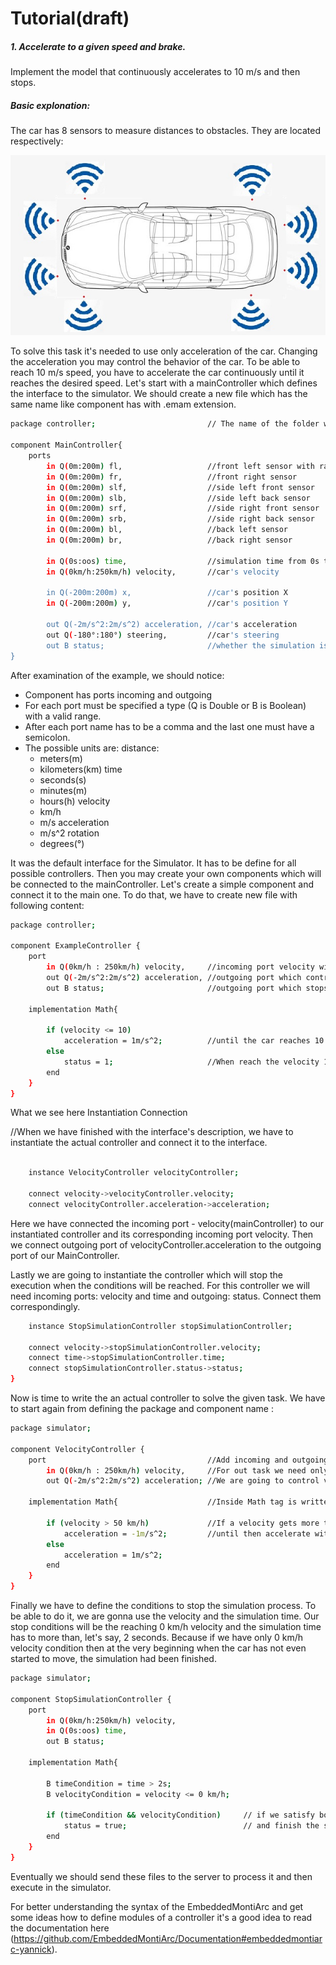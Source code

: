 # Tutorial(draft)

##### 1. Accelerate to a given speed and brake.
Implement the model that continuously accelerates to 10 m/s and then stops.
    
##### Basic explonation:
The car has 8 sensors to measure distances to obstacles. They are located respectively: 

![alt text](../tutorialText/car_with_sensors.jpg)

To solve this task it's needed to use only acceleration of the car. Changing the acceleration you may control the behavior of the car. To be able to reach 10 m/s speed, you have to accelerate the car continuously until it reaches the desired speed. Let's start with a mainController which defines the interface to the simulator. We should create a new file which has the same name like component has with .emam extension.

```sh
package controller;                         // The name of the folder where all .emam files are located.

component MainController{
    ports                                   
        in Q(0m:200m) fl,                   //front left sensor with range from 0 meters to 200 meters
        in Q(0m:200m) fr,                   //front right sensor
        in Q(0m:200m) slf,                  //side left front sensor
        in Q(0m:200m) slb,                  //side left back sensor
        in Q(0m:200m) srf,                  //side right front sensor
        in Q(0m:200m) srb,                  //side right back sensor
        in Q(0m:200m) bl,                   //back left sensor
        in Q(0m:200m) br,                   //back right sensor

        in Q(0s:oos) time,                  //simulation time from 0s to infinity
        in Q(0km/h:250km/h) velocity,       //car's velocity

        in Q(-200m:200m) x,                 //car's position X
        in Q(-200m:200m) y,                 //car's position Y

        out Q(-2m/s^2:2m/s^2) acceleration, //car's acceleration 
        out Q(-180°:180°) steering,         //car's steering
        out B status;                       //whether the simulation is still running
}
```
After examination of the example, we should notice:
- Component has ports incoming and outgoing
- For each port must be specified a type (Q is Double or B is Boolean) with a valid range.
- After each port name has to be a comma and the last one must have a semicolon.
- The possible units are:
    distance:
     - meters(m)
     - kilometers(km)
    time
     - seconds(s)
     - minutes(m)
     - hours(h)
    velocity
     - km/h
     - m/s
    acceleration
     - m/s^2
    rotation
     - degrees(°)

It was the default interface for the Simulator. It has to be define for all possible controllers. Then you may create your own components which will be connected to the mainController. Let's create a simple component and connect it to the main one. To do that, we have to create new file with following content:

```sh
package controller;

component ExampleController {
	port
		in Q(0km/h : 250km/h) velocity,     //incoming port velocity with given range
		out Q(-2m/s^2:2m/s^2) acceleration, //outgoing port which controls the acceleration of the car
		out B status;                       //outgoing port which stops the simulation process

	implementation Math{
		
		if (velocity <= 10)
    	    acceleration = 1m/s^2;          //until the car reaches 10 m/s accelerate with 1m/s^2
    	else
    		status = 1;                     //When reach the velocity 10 m/s -> stop the simulation
        end
	}
}
```
What we see here
Instantiation
Connection

//When we have finished with the interface's description, we have to instantiate the actual controller and connect it to the interface.

```sh

    instance VelocityController velocityController;

    connect velocity->velocityController.velocity;
    connect velocityController.acceleration->acceleration;
```
Here we have connected the incoming port - velocity(mainController) to our instantiated controller and its corresponding incoming port velocity. Then we connect outgoing port of velocityController.acceleration to the outgoing port of our MainController.

Lastly we are going to instantiate the controller which will stop the execution when the conditions will be reached. For this controller we will need incoming ports: velocity and time and outgoing: status. Connect them correspondingly.

```sh
    instance StopSimulationController stopSimulationController;

    connect velocity->stopSimulationController.velocity;
    connect time->stopSimulationController.time;
    connect stopSimulationController.status->status;
}
```
Now is time to write the an actual controller to solve the given task. We have to start again from defining the package
and component name :

```sh
package simulator;

component VelocityController {
	port                                    //Add incoming and outgoing ports
		in Q(0km/h : 250km/h) velocity,     //For out task we need only the velocity and acceleration
		out Q(-2m/s^2:2m/s^2) acceleration; //We are going to control velocity just changing the acceleration

	implementation Math{                    //Inside Math tag is written the logic of the controller

    	if (velocity > 50 km/h)             //If a velocity gets more than 50 km/h then start to brake
    	    acceleration = -1m/s^2;         //until then accelerate with 1m/s^2.
    	else
    	    acceleration = 1m/s^2;
        end
	}
}
```

Finally we have to define the conditions to stop the simulation process. To be able to do it, we are gonna use the velocity and the simulation time. Our stop conditions will be the reaching 0 km/h velocity and the simulation time has to more than, let's say, 2 seconds. Because if we have only 0 km/h velocity condition then at the very beginning when the car has not even started to move, the simulation had been finished.  

```sh
package simulator;

component StopSimulationController {
    port
        in Q(0km/h:250km/h) velocity,
        in Q(0s:oos) time,
        out B status;

    implementation Math{

        B timeCondition = time > 2s;
        B velocityCondition = velocity <= 0 km/h;

        if (timeCondition && velocityCondition)     // if we satisfy both these conditions then set status to true
            status = true;                          // and finish the simulation.
        end
    }
}
```

Eventually we should send these files to the server to process it and then execute in the simulator.

For better understanding the syntax of the EmbeddedMontiArc and get some ideas how to define modules of a controller it's a good idea to read the documentation here (https://github.com/EmbeddedMontiArc/Documentation#embeddedmontiarc-yannick).
